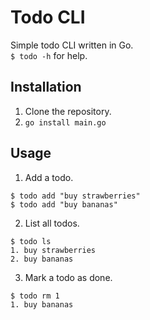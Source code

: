 # Todo CLI

Simple todo CLI written in Go.\
`$ todo -h` for help.

## Installation
1. Clone the repository.
2. `go install main.go`


## Usage
1. Add a todo.
```
$ todo add "buy strawberries"
$ todo add "buy bananas"
```
2. List all todos.
```
$ todo ls
1. buy strawberries
2. buy bananas
```
3. Mark a todo as done.
```
$ todo rm 1
1. buy bananas
```